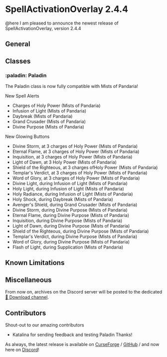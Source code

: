 # SpellActivationOverlay 2.4.4
@here I am pleased to announce the newest release of SpellActivationOverlay, version 2.4.4
## General
## Classes
### :paladin:  Paladin
The Paladin class is now fully compatible with Mists of Pandaria!

New Spell Alerts
- Charges of Holy Power (Mists of Pandaria)
- Infusion of Light (Mists of Pandaria)
- Daybreak (Mists of Pandaria)
- Grand Crusader (Mists of Pandaria)
- Divine Purpose (Mists of Pandaria)

New Glowing Buttons
- Divine Storm, at 3 charges of Holy Power (Mists of Pandaria)
- Eternal Flame, at 3 charges of Holy Power (Mists of Pandaria)
- Inquisition, at 3 charges of Holy Power (Mists of Pandaria)
- Light of Dawn, at 3 Holy Power (Mists of Pandaria)
- Shield of the Righteous, at 3 charges ofHoly Power (Mists of Pandaria)
- Templar's Verdict, at 3 charges of Holy Power (Mists of Pandaria)
- Word of Glory, at 3 charges of Holy Power (Mists of Pandaria)
- Divine Light, during Infusion of Light (Mists of Pandaria)
- Holy Light, during Infusion of Light (Mists of Pandaria)
- Holy Radiance, during Infusion of Light (Mists of Pandaria)
- Holy Shock, during Daybreak (Mists of Pandaria)
- Avenger's Shield, during Grand Crusader (Mists of Pandaria)
- Divine Storm, during Divine Purpose (Mists of Pandaria)
- Eternal Flame, during Divine Purpose (Mists of Pandaria)
- Inquisition, during Divine Purpose (Mists of Pandaria)
- Light of Dawn, during Divine Purpose (Mists of Pandaria)
- Shield of the Righteous, during Divine Purpose (Mists of Pandaria)
- Templar's Verdict, during Divine Purpose (Mists of Pandaria)
- Word of Glory, during Divine Purpose (Mists of Pandaria)
- Flash of Light, during Supplication (Mists of Pandaria)
## Known Limitations
## Miscellaneous
From now on, archives on the Discord server will be posted to the dedicated [:floppy_disk: Download channel](https://discord.com/channels/1013194771969355858/1379111832207228938).
## Contributors
Shout-out to our amazing contributors
- Katalina for sending feedback and testing Paladin
Thanks!

As always, the latest release is available on [CurseForge](https://www.curseforge.com/wow/addons/spellactivationoverlay) / [GitHub](https://github.com/ennvina/spellactivationoverlay/releases/latest) / and now here on [Discord](https://discord.com/channels/1013194771969355858/1379111832207228938)!